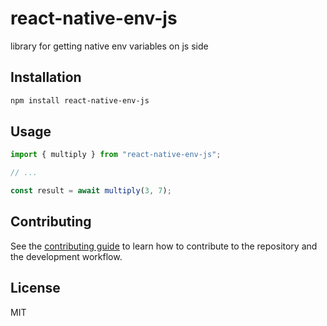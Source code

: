 # react-native-env-js

library for getting native env variables on js side

## Installation

```sh
npm install react-native-env-js
```

## Usage

```js
import { multiply } from "react-native-env-js";

// ...

const result = await multiply(3, 7);
```

## Contributing

See the [contributing guide](CONTRIBUTING.md) to learn how to contribute to the repository and the development workflow.

## License

MIT
